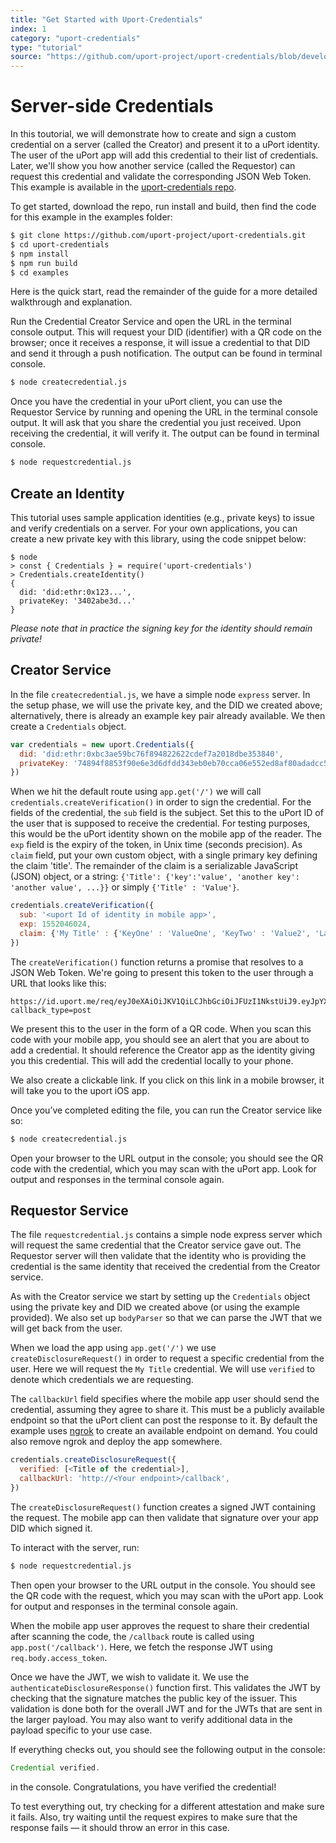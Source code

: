 ```yaml
---
title: "Get Started with Uport-Credentials"
index: 1
category: "uport-credentials"
type: "tutorial"
source: "https://github.com/uport-project/uport-credentials/blob/develop/docs/guides/tutorial.md"
---
```


# Server-side Credentials

In this toutorial, we will demonstrate how to create and sign a custom credential on a server (called the Creator) and present it to a uPort identity. The user of the uPort app will add this credential to their list of credentials. Later, we'll show you how another service (called the Requestor) can request this credential and validate the corresponding JSON Web Token. This example is available in the [uport-credentials repo](github.com/uport-project/uport-credentials).

To get started, download the repo, run install and build, then find the code for this example in the examples folder:

``` bash
$ git clone https://github.com/uport-project/uport-credentials.git
$ cd uport-credentials
$ npm install
$ npm run build
$ cd examples
```

Here is the quick start, read the remainder of the guide for a more detailed walkthrough and explanation.

Run the Credential Creator Service and open the URL in the terminal console output. This will request your DID (identifier) with a QR code on the browser; once it receives a response, it will issue a credential to that DID and send it through a push notification. The output can be found in terminal console.

``` bash
$ node createcredential.js
```

Once you have the credential in your uPort client, you can use the Requestor Service by running and opening the URL in the terminal console output. It will ask that you share the credential you just received. Upon receiving the credential, it will verify it. The output can be found in terminal console.

``` bash
$ node requestcredential.js
```

## Create an Identity

This tutorial uses sample application identities (e.g., private keys) to issue and verify credentials on a server. For your own applications, you can create a new private key with this library, using the code snippet below:

```
$ node
> const { Credentials } = require('uport-credentials')
> Credentials.createIdentity()
{
  did: 'did:ethr:0x123...',
  privateKey: '3402abe3d...'
}
```

*Please note that in practice the signing key for the identity should remain private!*

## Creator Service

In the file `createcredential.js`, we have a simple node `express` server. In the setup phase, we will use the private key, and the DID we created above; alternatively, there is already an example key pair already available. We then create a `Credentials` object.

```js
var credentials = new uport.Credentials({
  did: 'did:ethr:0xbc3ae59bc76f894822622cdef7a2018dbe353840',
  privateKey: '74894f8853f90e6e3d6dfdd343eb0eb70cca06e552ed8af80adadcc573b35da3'
})
```

When we hit the default route using `app.get('/')` we will call `credentials.createVerification()` in order to sign the credential. For the fields of the credential, the `sub` field is the subject. Set this to the uPort ID of the user that is supposed to receive the credential. For testing purposes, this would be the uPort identity shown on the mobile app of the reader. The `exp` field is the expiry of the token, in Unix time (seconds precision). As `claim` field, put your own custom object, with a single primary key defining the claim 'title'. The remainder of the claim is a serializable JavaScript (JSON) object, or a string: `{'Title': {'key':'value', 'another key': 'another value', ...}}` or simply `{'Title' : 'Value'}`.

```js
credentials.createVerification({
  sub: '<uport Id of identity in mobile app>',
  exp: 1552046024,
  claim: {'My Title' : {'KeyOne' : 'ValueOne', 'KeyTwo' : 'Value2', 'Last Key' : 'Last Value'}}
})
```

The `createVerification()` function returns a promise that resolves to a JSON Web Token. We're going to present this token to the user through a URL that looks like this:

```
https://id.uport.me/req/eyJ0eXAiOiJKV1QiLCJhbGciOiJFUzI1NkstUiJ9.eyJpYXQiOjE1MzgwNjMyNzIsImV4cCI6MTUzODA2Mzg3MiwidmVyaWZpZWQiOlsiTXkgVGl0bGUiXSwicGVybWlzc2lvbnMiOlsibm90aWZpY2F0aW9ucyJdLCJjYWxsYmFjayI6Imh0dHBzOi8vNDkwNDEyMjYubmdyb2suaW8vY2FsbGJhY2siLCJ0eXBlIjoic2hhcmVSZXEiLCJpc3MiOiJkaWQ6ZXRocjoweGJjM2FlNTliYzc2Zjg5NDgyMjYyMmNkZWY3YTIwMThkYmUzNTM4NDAifQ.5RMznAoaenqxYgycxuqKfuka1XfAHIDKMucnVLGEqs8qI1xmB_XTXGWb1Rw2EJhQtHBG9Br_0siIFAwRQvfoRgE?callback_type=post
```

We present this to the user in the form of a QR code. When you scan this code with your mobile app, you should see an alert that you are about to add a credential. It should reference the Creator app as the identity giving you this credential. This will add the credential locally to your phone.

We also create a clickable link. If you click on this link in a mobile browser, it will take you to the uport iOS app.

Once you’ve completed editing the file, you can run the Creator service like so:
```bash
$ node createcredential.js
```

Open your browser to the URL output in the console; you should see the QR code with the credential, which you may scan with the uPort app. Look for output and responses in the terminal console again.

## Requestor Service

The file `requestcredential.js` contains a simple node express server which will request the same credential that the Creator service gave out. The Requestor server will then validate that the identity who is providing the credential is the same identity that received the credential from the Creator service.

As with the Creator service we start by setting up the `Credentials` object using the private key and DID we created above (or using the example provided). We also set up `bodyParser` so that we can parse the JWT that we will get back from the user.

When we load the app using `app.get('/')` we use `createDisclosureRequest()` in order to request a specific credential from the user. Here we will request the `My Title` credential. We will use `verified` to denote which credentials we are requesting.

The `callbackUrl` field specifies where the mobile app user should send the credential, assuming they agree to share it. This must be a publicly available endpoint so that the uPort client can post the response to it. By default the example uses [ngrok]() to create an available endpoint on demand. You could also remove ngrok and deploy the app somewhere.

```js
credentials.createDisclosureRequest({
  verified: [<Title of the credential>],
  callbackUrl: 'http://<Your endpoint>/callback',
})
```

The `createDisclosureRequest()` function creates a signed JWT containing the request. The mobile app can then validate that signature over your app DID which signed it.

To interact with the server, run:

```bash
$ node requestcredential.js
```

Then open your browser to the URL output in the console. You should see the QR code with the request, which you may scan with the uPort app. Look for output and responses in the terminal console again.

When the mobile app user approves the request to share their credential after scanning the code, the `/callback` route is called using `app.post('/callback')`. Here, we fetch the response JWT using `req.body.access_token`.

Once we have the JWT, we wish to validate it. We use the `authenticateDisclosureResponse()` function first. This validates the JWT by checking that the signature matches the public key of the issuer. This validation is done both for the overall JWT and for the JWTs that are sent in the larger payload. You may also want to verify additional data in the payload specific to your use case.

If everything checks out, you should see the following output in the console:

```js
Credential verified.
```

in the console. Congratulations, you have verified the credential!

To test everything out, try checking for a different attestation and make sure it fails. Also, try waiting until the request expires to make sure that the response fails &mdash; it should throw an error in this case.
